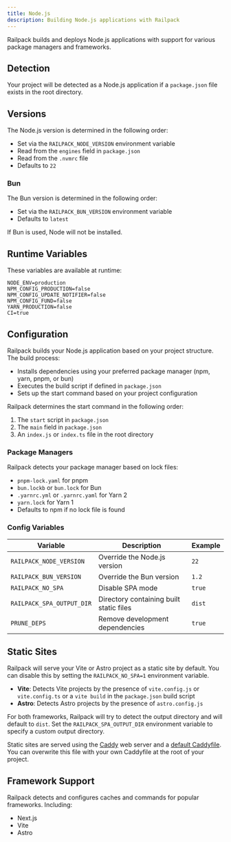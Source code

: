 ```yaml
---
title: Node.js
description: Building Node.js applications with Railpack
---
```


Railpack builds and deploys Node.js applications with support for various
package managers and frameworks.

## Detection

Your project will be detected as a Node.js application if a `package.json` file
exists in the root directory.

## Versions

The Node.js version is determined in the following order:

- Set via the `RAILPACK_NODE_VERSION` environment variable
- Read from the `engines` field in `package.json`
- Read from the `.nvmrc` file
- Defaults to `22`

### Bun

The Bun version is determined in the following order:

- Set via the `RAILPACK_BUN_VERSION` environment variable
- Defaults to `latest`

If Bun is used, Node will not be installed.

## Runtime Variables

These variables are available at runtime:

```
NODE_ENV=production
NPM_CONFIG_PRODUCTION=false
NPM_CONFIG_UPDATE_NOTIFIER=false
NPM_CONFIG_FUND=false
YARN_PRODUCTION=false
CI=true
```

## Configuration

Railpack builds your Node.js application based on your project structure. The
build process:

- Installs dependencies using your preferred package manager (npm, yarn, pnpm,
  or bun)
- Executes the build script if defined in `package.json`
- Sets up the start command based on your project configuration

Railpack determines the start command in the following order:

1. The `start` script in `package.json`
2. The `main` field in `package.json`
3. An `index.js` or `index.ts` file in the root directory

### Package Managers

Railpack detects your package manager based on lock files:

- `pnpm-lock.yaml` for pnpm
- `bun.lockb` or `bun.lock` for Bun
- `.yarnrc.yml` or `.yarnrc.yaml` for Yarn 2
- `yarn.lock` for Yarn 1
- Defaults to npm if no lock file is found

### Config Variables

| Variable                  | Description                             | Example |
| ------------------------- | --------------------------------------- | ------- |
| `RAILPACK_NODE_VERSION`   | Override the Node.js version            | `22`    |
| `RAILPACK_BUN_VERSION`    | Override the Bun version                | `1.2`   |
| `RAILPACK_NO_SPA`         | Disable SPA mode                        | `true`  |
| `RAILPACK_SPA_OUTPUT_DIR` | Directory containing built static files | `dist`  |
| `PRUNE_DEPS`              | Remove development dependencies         | `true`  |

## Static Sites

Railpack will serve your Vite or Astro project as a static site by default. You
can disable this by setting the `RAILPACK_NO_SPA=1` environment variable.

- **Vite**: Detects Vite projects by the presence of `vite.config.js` or
  `vite.config.ts` or a `vite build` in the `package.json` build script
- **Astro**: Detects Astro projects by the presence of `astro.config.js`

For both frameworks, Railpack will try to detect the output directory and will
default to `dist`. Set the `RAILPACK_SPA_OUTPUT_DIR` environment variable to
specify a custom output directory.

Static sites are served using the [Caddy](https://caddyserver.com/) web server
and a [default
Caddyfile](https://github.com/railwayapp/railpack/blob/main/core/providers/node/Caddyfile.template).
You can overwrite this file with your own Caddyfile at the root of your project.

## Framework Support

Railpack detects and configures caches and commands for popular frameworks.
Including:

- Next.js
- Vite
- Astro
